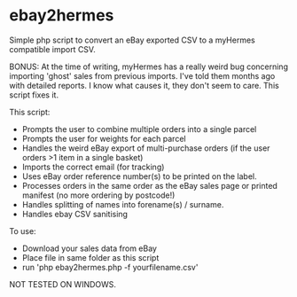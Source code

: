 ebay2hermes
===========

Simple php script to convert an eBay exported CSV to a myHermes compatible import CSV. 

BONUS: At the time of writing, myHermes has a really weird bug concerning importing 'ghost' sales from previous imports. I've told them months ago with detailed reports. I know what causes it, they don't seem to care. This script fixes it.

This script: 
  * Prompts the user to combine multiple orders into a single parcel
  * Prompts the user for weights for each parcel
  * Handles the weird eBay export of multi-purchase orders (if the user orders >1 item in a single basket)
  * Imports the correct email (for tracking)
  * Uses eBay order reference number(s) to be printed on the label. 
  * Processes orders in the same order as the eBay sales page or printed manifest (no more ordering by postcode!)
  * Handles splitting of names into forename(s) / surname.
  * Handles ebay CSV sanitising
  
To use:
  * Download your sales data from eBay
  * Place file in same folder as this script
  * run 'php ebay2hermes.php -f yourfilename.csv'

NOT TESTED ON WINDOWS.
